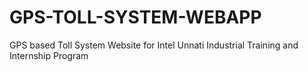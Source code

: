 # GPS-TOLL-SYSTEM-WEBAPP
GPS based Toll System Website for Intel Unnati Industrial Training and Internship Program
